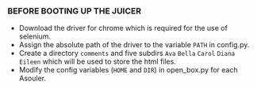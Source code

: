 ### BEFORE BOOTING UP THE JUICER
* Download the driver for chrome which is required for the use of selenium. <br/>
* Assign the absolute path of the driver to the variable `PATH` in config.py.  <br/>
* Create a directory `comments` and five subdirs `Ava` `Bella` `Carol` `Diana` `Eileen` which will be used to store the html files. <br/>
* Modify the config variables (`HOME` and `DIR`) in open_box.py for each Asouler.